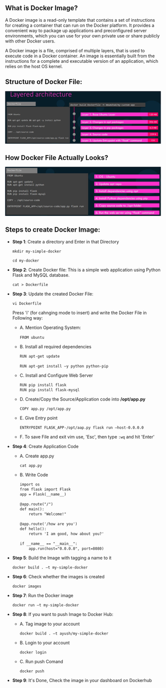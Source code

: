 ## What is Docker Image?

A Docker image is a read-only template that contains a set of instructions for creating a container that can run on the Docker platform. It provides a convenient way to package up applications and preconfigured server environments, which you can use for your own private use or share publicly with other Docker users.

A Docker image is a file, comprised of multiple layers, that is used to execute code in a Docker container. An image is essentially built from the instructions for a complete and executable version of an application, which relies on the host OS kernel.

## Structure of Docker File:

![Docker File Architecture](https://github.com/Ayushmanglani/Docker/blob/master/DockerImages/LayeredArchitecture.JPG)

## How Docker File Actually Looks?

![Docker File](https://github.com/Ayushmanglani/Docker/blob/master/DockerImages/dockerfile.JPG)

## Steps to create Docker Image:

 - <b>Step 1</b>: Create a directory and Enter in that Directory
    
    ```
    mkdir my-simple-docker
    ```
    
    ```
    cd my-docker
    ```

 - <b>Step 2</b>: Create Docker file:  This is a simple web application using Python Flask and MySQL database.
 
    ```
    cat > Dockerfile 
    ```     
 
 - <b>Step 3</b>: Update the created Docker File:     
   
    ```
    vi Dockerfile 
    ``` 
    
    Press 'i' (for cahnging mode to insert) and write the Docker File in Following way:
    
 
   - A.	Mention Operating System:
  
     ```FROM ubuntu ```

   - B.	Install all required dependencies
   
     ```
     RUN apt-get update
     
     RUN apt-get install –y python python-pip
     ```
   - C.	Install and Configure Web Server
     
     ```
     RUN pip install flask
     RUN pip install flask-mysql
     ```
     
   - D.	Create/Copy the Source/Application code into <b>/opt/app.py</b>
   
     ```
     COPY app.py /opt/app.py
     ```

   - E. Give Entry point
     ```
     ENTRYPOINT FLASK_APP-/opt/aap.py flask run –host-0.0.0.0
     ```
   - F. To save File and exit vim use, 'Esc', then type ```:wq``` and hit 'Enter'
   
   
 - <b>Step 4</b>: Create Application Code
 
   - A. Create app.py
     ```
     cat app.py 
     ```
    
   - B. Write Code   
     ```
     import os
     from flask import Flask
     app = Flask(__name__)

     @app.route("/")
     def main():
         return "Welcome!"

     @app.route('/how are you')
     def hello():
         return 'I am good, how about you?'

     if __name__ == "__main__":
         app.run(host="0.0.0.0", port=8080)     
     ```
     
 - <b>Step 5</b>:	Build the Image with tagging a name to it
 
     ```
     docker build . –t my-simple-docker
     ```
     
- <b>Step 6</b>:	Check whether the images is created

     ```
     docker images
     ```

- <b>Step 7</b>: Run the Docker image

     ```
     docker run –t my-simple-docker
     ```

- <b>Step 8</b>: If you want to push Image to Docker Hub:

   - A.	Tag image to your account  
     ```
     docker build . –t ayush/my-simple-docker 
     ```
     
   - B.	Login to your account   
     ```
     docker login
     ```
     
   - C.	Run push Comand
     ``` 
     docker push
     ```
     
- <b>Step 9</b>:	It's Done, Check the image in your dashboard on Dockerhub

   



